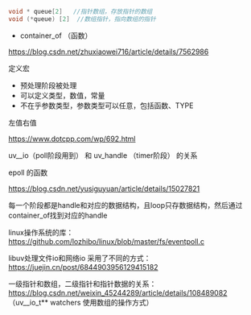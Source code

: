 ```c
void * queue[2]   //指针数组，存放指针的数组
void (*queue) [2]  //数组指针，指向数组的指针
```



- container_of （函数）

https://blog.csdn.net/zhuxiaowei716/article/details/7562986



定义宏

- 预处理阶段被处理
- 可以定义类型，数值，常量
- 不在乎参数类型，参数类型可以任意，包括函数、TYPE



左值右值

https://www.dotcpp.com/wp/692.html



uv__io（poll阶段用到） 和 uv_handle （timer阶段） 的关系



epoll 的函数

https://blog.csdn.net/yusiguyuan/article/details/15027821



每一个阶段都是handle和对应的数据结构，且loop只存数据结构，然后通过container_of找到对应的handle



linux操作系统的库：https://github.com/lozhibo/linux/blob/master/fs/eventpoll.c



libuv处理文件io和网络io 采用了不同的方式：https://juejin.cn/post/6844903956129415182



一级指针和数组，二级指针和指针数据的关系：https://blog.csdn.net/weixin_45244289/article/details/108489082 （uv__io_t** watchers 使用数组的操作方式）